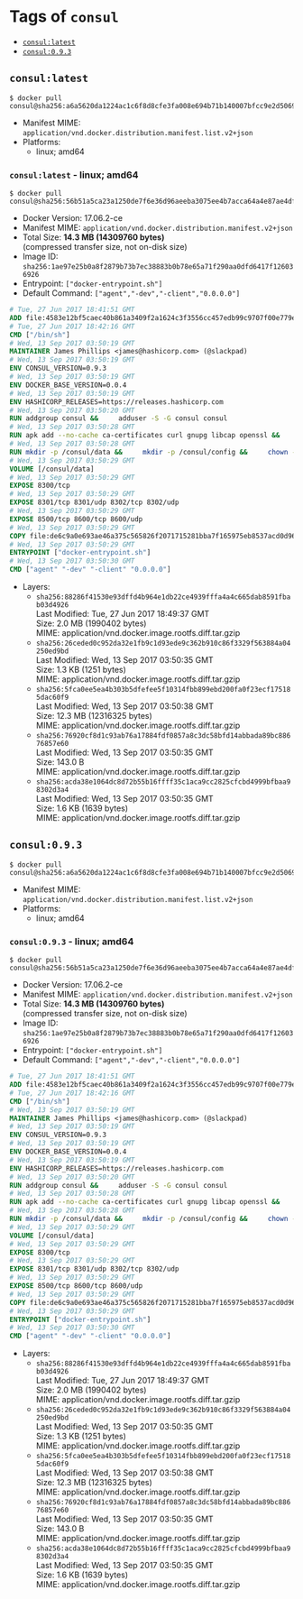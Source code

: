 <!-- THIS FILE IS GENERATED VIA './update-remote.sh' -->

# Tags of `consul`

-	[`consul:latest`](#consullatest)
-	[`consul:0.9.3`](#consul093)

## `consul:latest`

```console
$ docker pull consul@sha256:a6a5620da1224ac1c6f8d8cfe3fa008e694b71b140007bfcc9e2d50696d3c50f
```

-	Manifest MIME: `application/vnd.docker.distribution.manifest.list.v2+json`
-	Platforms:
	-	linux; amd64

### `consul:latest` - linux; amd64

```console
$ docker pull consul@sha256:56b51a5ca23a1250de7f6e36d96aeeba3075ee4b7acca64a4e87ae4dfc1fa57d
```

-	Docker Version: 17.06.2-ce
-	Manifest MIME: `application/vnd.docker.distribution.manifest.v2+json`
-	Total Size: **14.3 MB (14309760 bytes)**  
	(compressed transfer size, not on-disk size)
-	Image ID: `sha256:1ae97e25b0a8f2879b73b7ec38883b0b78e65a71f290aa0dfd6417f126036926`
-	Entrypoint: `["docker-entrypoint.sh"]`
-	Default Command: `["agent","-dev","-client","0.0.0.0"]`

```dockerfile
# Tue, 27 Jun 2017 18:41:51 GMT
ADD file:4583e12bf5caec40b861a3409f2a1624c3f3556cc457edb99c9707f00e779e45 in / 
# Tue, 27 Jun 2017 18:42:16 GMT
CMD ["/bin/sh"]
# Wed, 13 Sep 2017 03:50:19 GMT
MAINTAINER James Phillips <james@hashicorp.com> (@slackpad)
# Wed, 13 Sep 2017 03:50:19 GMT
ENV CONSUL_VERSION=0.9.3
# Wed, 13 Sep 2017 03:50:19 GMT
ENV DOCKER_BASE_VERSION=0.0.4
# Wed, 13 Sep 2017 03:50:19 GMT
ENV HASHICORP_RELEASES=https://releases.hashicorp.com
# Wed, 13 Sep 2017 03:50:20 GMT
RUN addgroup consul &&     adduser -S -G consul consul
# Wed, 13 Sep 2017 03:50:28 GMT
RUN apk add --no-cache ca-certificates curl gnupg libcap openssl &&     gpg --keyserver pgp.mit.edu --recv-keys 91A6E7F85D05C65630BEF18951852D87348FFC4C &&     mkdir -p /tmp/build &&     cd /tmp/build &&     wget ${HASHICORP_RELEASES}/docker-base/${DOCKER_BASE_VERSION}/docker-base_${DOCKER_BASE_VERSION}_linux_amd64.zip &&     wget ${HASHICORP_RELEASES}/docker-base/${DOCKER_BASE_VERSION}/docker-base_${DOCKER_BASE_VERSION}_SHA256SUMS &&     wget ${HASHICORP_RELEASES}/docker-base/${DOCKER_BASE_VERSION}/docker-base_${DOCKER_BASE_VERSION}_SHA256SUMS.sig &&     gpg --batch --verify docker-base_${DOCKER_BASE_VERSION}_SHA256SUMS.sig docker-base_${DOCKER_BASE_VERSION}_SHA256SUMS &&     grep ${DOCKER_BASE_VERSION}_linux_amd64.zip docker-base_${DOCKER_BASE_VERSION}_SHA256SUMS | sha256sum -c &&     unzip docker-base_${DOCKER_BASE_VERSION}_linux_amd64.zip &&     cp bin/gosu bin/dumb-init /bin &&     wget ${HASHICORP_RELEASES}/consul/${CONSUL_VERSION}/consul_${CONSUL_VERSION}_linux_amd64.zip &&     wget ${HASHICORP_RELEASES}/consul/${CONSUL_VERSION}/consul_${CONSUL_VERSION}_SHA256SUMS &&     wget ${HASHICORP_RELEASES}/consul/${CONSUL_VERSION}/consul_${CONSUL_VERSION}_SHA256SUMS.sig &&     gpg --batch --verify consul_${CONSUL_VERSION}_SHA256SUMS.sig consul_${CONSUL_VERSION}_SHA256SUMS &&     grep consul_${CONSUL_VERSION}_linux_amd64.zip consul_${CONSUL_VERSION}_SHA256SUMS | sha256sum -c &&     unzip -d /bin consul_${CONSUL_VERSION}_linux_amd64.zip &&     cd /tmp &&     rm -rf /tmp/build &&     apk del gnupg openssl &&     rm -rf /root/.gnupg
# Wed, 13 Sep 2017 03:50:28 GMT
RUN mkdir -p /consul/data &&     mkdir -p /consul/config &&     chown -R consul:consul /consul
# Wed, 13 Sep 2017 03:50:29 GMT
VOLUME [/consul/data]
# Wed, 13 Sep 2017 03:50:29 GMT
EXPOSE 8300/tcp
# Wed, 13 Sep 2017 03:50:29 GMT
EXPOSE 8301/tcp 8301/udp 8302/tcp 8302/udp
# Wed, 13 Sep 2017 03:50:29 GMT
EXPOSE 8500/tcp 8600/tcp 8600/udp
# Wed, 13 Sep 2017 03:50:29 GMT
COPY file:de6c9a0e693ae46a375c565826f2071715281bba7f165975eb8537acd0d96ff4 in /usr/local/bin/docker-entrypoint.sh 
# Wed, 13 Sep 2017 03:50:29 GMT
ENTRYPOINT ["docker-entrypoint.sh"]
# Wed, 13 Sep 2017 03:50:30 GMT
CMD ["agent" "-dev" "-client" "0.0.0.0"]
```

-	Layers:
	-	`sha256:88286f41530e93dffd4b964e1db22ce4939fffa4a4c665dab8591fbab03d4926`  
		Last Modified: Tue, 27 Jun 2017 18:49:37 GMT  
		Size: 2.0 MB (1990402 bytes)  
		MIME: application/vnd.docker.image.rootfs.diff.tar.gzip
	-	`sha256:26ceded0c952da32e1fb9c1d93ede9c362b910c86f3329f563884a04250ed9bd`  
		Last Modified: Wed, 13 Sep 2017 03:50:35 GMT  
		Size: 1.3 KB (1251 bytes)  
		MIME: application/vnd.docker.image.rootfs.diff.tar.gzip
	-	`sha256:5fca0ee5ea4b303b5dfefee5f10314fbb899ebd200fa0f23ecf175185dac60f9`  
		Last Modified: Wed, 13 Sep 2017 03:50:38 GMT  
		Size: 12.3 MB (12316325 bytes)  
		MIME: application/vnd.docker.image.rootfs.diff.tar.gzip
	-	`sha256:76920cf8d1c93ab76a17884fdf0857a8c3dc58bfd14abbada89bc88676857e60`  
		Last Modified: Wed, 13 Sep 2017 03:50:35 GMT  
		Size: 143.0 B  
		MIME: application/vnd.docker.image.rootfs.diff.tar.gzip
	-	`sha256:acda38e1064dc8d72b55b16ffff35c1aca9cc2825cfcbd4999bfbaa98302d3a4`  
		Last Modified: Wed, 13 Sep 2017 03:50:35 GMT  
		Size: 1.6 KB (1639 bytes)  
		MIME: application/vnd.docker.image.rootfs.diff.tar.gzip

## `consul:0.9.3`

```console
$ docker pull consul@sha256:a6a5620da1224ac1c6f8d8cfe3fa008e694b71b140007bfcc9e2d50696d3c50f
```

-	Manifest MIME: `application/vnd.docker.distribution.manifest.list.v2+json`
-	Platforms:
	-	linux; amd64

### `consul:0.9.3` - linux; amd64

```console
$ docker pull consul@sha256:56b51a5ca23a1250de7f6e36d96aeeba3075ee4b7acca64a4e87ae4dfc1fa57d
```

-	Docker Version: 17.06.2-ce
-	Manifest MIME: `application/vnd.docker.distribution.manifest.v2+json`
-	Total Size: **14.3 MB (14309760 bytes)**  
	(compressed transfer size, not on-disk size)
-	Image ID: `sha256:1ae97e25b0a8f2879b73b7ec38883b0b78e65a71f290aa0dfd6417f126036926`
-	Entrypoint: `["docker-entrypoint.sh"]`
-	Default Command: `["agent","-dev","-client","0.0.0.0"]`

```dockerfile
# Tue, 27 Jun 2017 18:41:51 GMT
ADD file:4583e12bf5caec40b861a3409f2a1624c3f3556cc457edb99c9707f00e779e45 in / 
# Tue, 27 Jun 2017 18:42:16 GMT
CMD ["/bin/sh"]
# Wed, 13 Sep 2017 03:50:19 GMT
MAINTAINER James Phillips <james@hashicorp.com> (@slackpad)
# Wed, 13 Sep 2017 03:50:19 GMT
ENV CONSUL_VERSION=0.9.3
# Wed, 13 Sep 2017 03:50:19 GMT
ENV DOCKER_BASE_VERSION=0.0.4
# Wed, 13 Sep 2017 03:50:19 GMT
ENV HASHICORP_RELEASES=https://releases.hashicorp.com
# Wed, 13 Sep 2017 03:50:20 GMT
RUN addgroup consul &&     adduser -S -G consul consul
# Wed, 13 Sep 2017 03:50:28 GMT
RUN apk add --no-cache ca-certificates curl gnupg libcap openssl &&     gpg --keyserver pgp.mit.edu --recv-keys 91A6E7F85D05C65630BEF18951852D87348FFC4C &&     mkdir -p /tmp/build &&     cd /tmp/build &&     wget ${HASHICORP_RELEASES}/docker-base/${DOCKER_BASE_VERSION}/docker-base_${DOCKER_BASE_VERSION}_linux_amd64.zip &&     wget ${HASHICORP_RELEASES}/docker-base/${DOCKER_BASE_VERSION}/docker-base_${DOCKER_BASE_VERSION}_SHA256SUMS &&     wget ${HASHICORP_RELEASES}/docker-base/${DOCKER_BASE_VERSION}/docker-base_${DOCKER_BASE_VERSION}_SHA256SUMS.sig &&     gpg --batch --verify docker-base_${DOCKER_BASE_VERSION}_SHA256SUMS.sig docker-base_${DOCKER_BASE_VERSION}_SHA256SUMS &&     grep ${DOCKER_BASE_VERSION}_linux_amd64.zip docker-base_${DOCKER_BASE_VERSION}_SHA256SUMS | sha256sum -c &&     unzip docker-base_${DOCKER_BASE_VERSION}_linux_amd64.zip &&     cp bin/gosu bin/dumb-init /bin &&     wget ${HASHICORP_RELEASES}/consul/${CONSUL_VERSION}/consul_${CONSUL_VERSION}_linux_amd64.zip &&     wget ${HASHICORP_RELEASES}/consul/${CONSUL_VERSION}/consul_${CONSUL_VERSION}_SHA256SUMS &&     wget ${HASHICORP_RELEASES}/consul/${CONSUL_VERSION}/consul_${CONSUL_VERSION}_SHA256SUMS.sig &&     gpg --batch --verify consul_${CONSUL_VERSION}_SHA256SUMS.sig consul_${CONSUL_VERSION}_SHA256SUMS &&     grep consul_${CONSUL_VERSION}_linux_amd64.zip consul_${CONSUL_VERSION}_SHA256SUMS | sha256sum -c &&     unzip -d /bin consul_${CONSUL_VERSION}_linux_amd64.zip &&     cd /tmp &&     rm -rf /tmp/build &&     apk del gnupg openssl &&     rm -rf /root/.gnupg
# Wed, 13 Sep 2017 03:50:28 GMT
RUN mkdir -p /consul/data &&     mkdir -p /consul/config &&     chown -R consul:consul /consul
# Wed, 13 Sep 2017 03:50:29 GMT
VOLUME [/consul/data]
# Wed, 13 Sep 2017 03:50:29 GMT
EXPOSE 8300/tcp
# Wed, 13 Sep 2017 03:50:29 GMT
EXPOSE 8301/tcp 8301/udp 8302/tcp 8302/udp
# Wed, 13 Sep 2017 03:50:29 GMT
EXPOSE 8500/tcp 8600/tcp 8600/udp
# Wed, 13 Sep 2017 03:50:29 GMT
COPY file:de6c9a0e693ae46a375c565826f2071715281bba7f165975eb8537acd0d96ff4 in /usr/local/bin/docker-entrypoint.sh 
# Wed, 13 Sep 2017 03:50:29 GMT
ENTRYPOINT ["docker-entrypoint.sh"]
# Wed, 13 Sep 2017 03:50:30 GMT
CMD ["agent" "-dev" "-client" "0.0.0.0"]
```

-	Layers:
	-	`sha256:88286f41530e93dffd4b964e1db22ce4939fffa4a4c665dab8591fbab03d4926`  
		Last Modified: Tue, 27 Jun 2017 18:49:37 GMT  
		Size: 2.0 MB (1990402 bytes)  
		MIME: application/vnd.docker.image.rootfs.diff.tar.gzip
	-	`sha256:26ceded0c952da32e1fb9c1d93ede9c362b910c86f3329f563884a04250ed9bd`  
		Last Modified: Wed, 13 Sep 2017 03:50:35 GMT  
		Size: 1.3 KB (1251 bytes)  
		MIME: application/vnd.docker.image.rootfs.diff.tar.gzip
	-	`sha256:5fca0ee5ea4b303b5dfefee5f10314fbb899ebd200fa0f23ecf175185dac60f9`  
		Last Modified: Wed, 13 Sep 2017 03:50:38 GMT  
		Size: 12.3 MB (12316325 bytes)  
		MIME: application/vnd.docker.image.rootfs.diff.tar.gzip
	-	`sha256:76920cf8d1c93ab76a17884fdf0857a8c3dc58bfd14abbada89bc88676857e60`  
		Last Modified: Wed, 13 Sep 2017 03:50:35 GMT  
		Size: 143.0 B  
		MIME: application/vnd.docker.image.rootfs.diff.tar.gzip
	-	`sha256:acda38e1064dc8d72b55b16ffff35c1aca9cc2825cfcbd4999bfbaa98302d3a4`  
		Last Modified: Wed, 13 Sep 2017 03:50:35 GMT  
		Size: 1.6 KB (1639 bytes)  
		MIME: application/vnd.docker.image.rootfs.diff.tar.gzip
